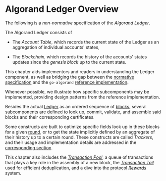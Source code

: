 # Algorand Ledger Overview

The following is a _non-normative_ specification of the _Algorand Ledger_.

The Algorand Ledger consists of

- The _Account Table_, which records the current state of the Ledger as an aggregation
of individual accounts' states,

- The _Blockchain_, which records the history of the accounts' states updates since
the _genesis block_ up to the current state.

This chapter aids implementors and readers in understanding the Ledger component,
as well as bridging the gap between the [normative specification](./ledger.md)
and the `go-algorand` [reference implementation](https://github.com/algorand/go-algorand).

Whenever possible, we illustrate how specific subcomponents may be implemented,
providing design patterns from the reference implementation.

Besides the actual [Ledger](./ledger.md) as an ordered sequence of [blocks](./ledger.md#blocks),
several subcomponents are defined to look up, commit, validate, and assemble said
blocks and their corresponding certificates.

Some constructs are built to optimize specific fields look up in these blocks for
a given [round](./ledger.md#round), or to get the state implicitly defined by an
aggregate of their history up to a certain round. These constructs are called _Trackers_,
and their usage and implementation details are addressed in the [corresponding section](#./ledger-nn-trackers,md).

This chapter also includes the [_Transaction Pool_](#./ledger-nn-transaction-pool.md),
a queue of transactions that plays a key role in the assembly of a new block, the
[_Transaction Tail_](./ledger-nn-transaction-tail.md) used for efficient deduplication,
and a dive into the protocol [_Rewards_](./ledger-nn-rewards.md) system.